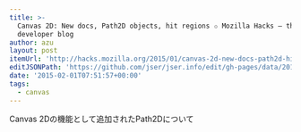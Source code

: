 ```yaml
---
title: >-
  Canvas 2D: New docs, Path2D objects, hit regions ✩ Mozilla Hacks – the Web
  developer blog
author: azu
layout: post
itemUrl: 'http://hacks.mozilla.org/2015/01/canvas-2d-new-docs-path2d-hit-regions/'
editJSONPath: 'https://github.com/jser/jser.info/edit/gh-pages/data/2015/02/index.json'
date: '2015-02-01T07:51:57+00:00'
tags:
  - canvas
---
```

Canvas 2Dの機能として追加されたPath2Dについて

